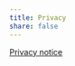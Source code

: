 ```yaml
---
title: Privacy
share: false
---
```


<a href="CallystoPrivacyNotice-July2019.pdf" target="_blank">Privacy notice</a>

